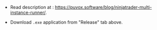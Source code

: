 * Read description at : <a href="https://puvox.software/blog/ninjatrader-multi-instance-runner/">https://puvox.software/blog/ninjatrader-multi-instance-runner/</a>.
  
* Download <code>.exe</code> application from "Release" tab above.
